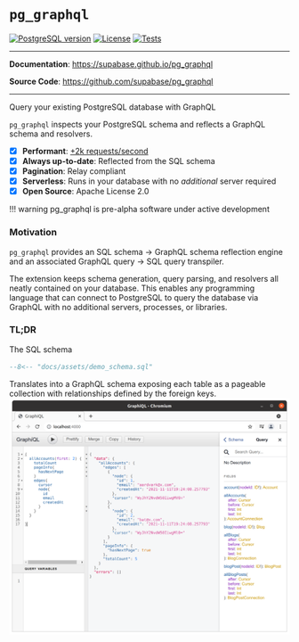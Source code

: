 # `pg_graphql`

<p>
<a href=""><img src="https://img.shields.io/badge/postgresql-13+-blue.svg" alt="PostgreSQL version" height="18"></a>
<a href="https://github.com/supabase/pg_graphql/blob/master/LICENSE"><img src="https://img.shields.io/pypi/l/markdown-subtemplate.svg" alt="License" height="18"></a>
<a href="https://github.com/supabase/pg_graphql/actions"><img src="https://github.com/supabase/pg_graphql/actions/workflows/main.yml/badge.svg" alt="Tests" height="18"></a>

</p>

---

**Documentation**: <a href="https://supabase.github.io/pg_graphql" target="_blank">https://supabase.github.io/pg_graphql</a>

**Source Code**: <a href="https://github.com/supabase/pg_graphql" target="_blank">https://github.com/supabase/pg_graphql</a>

---

Query your existing PostgreSQL database with GraphQL

`pg_graphql` inspects your PostgreSQL schema and reflects a GraphQL schema and resolvers.

- [x] __Performant__: [+2k requests/second](performance.md)
- [x] __Always up-to-date__: Reflected from the SQL schema
- [x] __Pagination__: Relay compliant
- [x] __Serverless__: Runs in your database with no *additional* server required
- [x] __Open Source__: Apache License 2.0

!!! warning
    pg_graphql is pre-alpha software under active development


### Motivation
`pg_graphql` provides an SQL schema -> GraphQL schema reflection engine and an associated GraphQL query -> SQL query transpiler.

The extension keeps schema generation, query parsing, and resolvers all neatly contained on your database. This enables any programming language that can connect to PostgreSQL to query the database via GraphQL with no additional servers, processes, or libraries.


### TL;DR

The SQL schema

```sql
--8<-- "docs/assets/demo_schema.sql"
```
Translates into a GraphQL schema exposing each table as a pageable collection with relationships defined by the foreign keys.
![GraphiQL](./assets/quickstart_graphiql.png)
